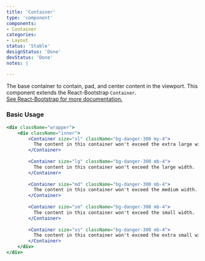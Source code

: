```yaml
---
title: 'Container'
type: 'component'
components:
- Container
categories:
- Layout
status: 'Stable'
designStatus: 'Done'
devStatus: 'Done'
notes: |

---
```


The base container to contain, pad, and center content in the viewport. This component extends the React-Bootstrap `Container`.<br/> <a href="https://react-bootstrap.github.io/layout/grid/" target="_blank" rel="noopener noreferrer">See React-Bootstrap for more documentation.</a>

### Basic Usage

```jsx live
<div className="wrapper">
    <div className="inner">
        <Container size="xl" className="bg-danger-300 my-4">
          The content in this container won't exceed the extra large width.
        </Container>
        
        <Container size="lg" className="bg-danger-300 mb-4">
          The content in this container won't exceed the large width.
        </Container>
        
        <Container size="md" className="bg-danger-300 mb-4">
          The content in this container won't exceed the medium width.
        </Container>
        
        <Container size="sm" className="bg-danger-300 mb-4">
          The content in this container won't exceed the small width.
        </Container>
        
        <Container size="xs" className="bg-danger-300 mb-4">
          The content in this container won't exceed the extra small width.
        </Container>
    </div>
</div>
```
